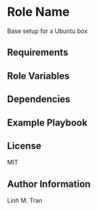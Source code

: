 Role Name
=========

Base setup for a Ubuntu box

Requirements
------------



Role Variables
--------------



Dependencies
------------



Example Playbook
----------------


License
-------

MIT

Author Information
------------------

Linh M. Tran
